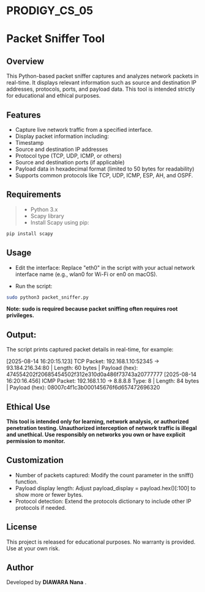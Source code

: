 # PRODIGY_CS_05
# Packet Sniffer Tool

## Overview

This Python-based packet sniffer captures and analyzes network packets in real-time. It displays relevant information such as source and destination IP addresses, protocols, ports, and payload data. This tool is intended strictly for educational and ethical purposes.

## Features

- Capture live network traffic from a specified interface.
- Display packet information including:
- Timestamp
- Source and destination IP addresses
- Protocol type (TCP, UDP, ICMP, or others)
- Source and destination ports (if applicable)
- Payload data in hexadecimal format (limited to 50 bytes for readability)
- Supports common protocols like TCP, UDP, ICMP, ESP, AH, and OSPF.

## Requirements
> - Python 3.x
> - Scapy library
> - Install Scapy using pip:
```bash
pip install scapy
```
## Usage

- Edit the interface:
Replace "eth0" in the script with your actual network interface name (e.g., wlan0 for Wi-Fi or en0 on macOS).

- Run the script:
  
```bash
sudo python3 packet_sniffer.py
```

**Note: sudo is required because packet sniffing often requires root privileges.**

## Output:
The script prints captured packet details in real-time, for example:

[2025-08-14 16:20:15.123] TCP Packet: 192.168.1.10:52345 -> 93.184.216.34:80 | Length: 60 bytes | Payload (hex): 474554202f20685454502f312e310d0a486f73743a20777777
[2025-08-14 16:20:16.456] ICMP Packet: 192.168.1.10 -> 8.8.8.8 Type: 8 | Length: 84 bytes | Payload (hex): 08007c4f1c3b000145676f6d657472696320

## Ethical Use

**This tool is intended only for learning, network analysis, or authorized penetration testing. Unauthorized interception of network traffic is illegal and unethical. Use responsibly on networks you own or have explicit permission to monitor.**

## Customization

- Number of packets captured: Modify the count parameter in the sniff() function.
- Payload display length: Adjust payload_display = payload.hex()[:100] to show more or fewer bytes.
- Protocol detection: Extend the protocols dictionary to include other IP protocols if needed.

## License

This project is released for educational purposes. No warranty is provided. Use at your own risk.

## Author
Developed by **DIAWARA Nana** .
